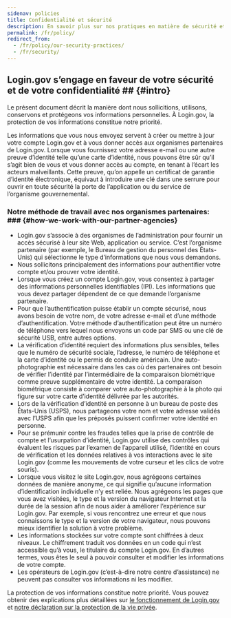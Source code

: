 ```yaml
---
sidenav: policies
title: Confidentialité et sécurité
description: En savoir plus sur nos pratiques en matière de sécurité et confidentialité
permalink: /fr/policy/
redirect_from:
  - /fr/policy/our-security-practices/
  - /fr/security/
---
```

## Login.gov s’engage en faveur de votre sécurité et de votre confidentialité ## {#intro}

Le présent document décrit la manière dont nous sollicitions, utilisons, conservons et protégeons vos informations personnelles. À Login.gov, la protection de vos informations constitue notre priorité.

Les informations que vous nous envoyez servent à créer ou mettre à jour votre compte Login.gov et à vous donner accès aux organismes partenaires de Login.gov. Lorsque vous fournissez votre adresse e-mail ou une autre preuve d’identité telle qu’une carte d’identité, nous pouvons être sûr qu’il s’agit bien de vous et vous donner accès au compte, en tenant à l’écart les acteurs malveillants. Cette preuve, qu’on appelle un certificat de garantie d’identité électronique, équivaut à introduire une clé dans une serrure pour ouvrir en toute sécurité la porte de l’application ou du service de l’organisme gouvernemental.

###  Notre méthode de travail avec nos organismes partenaires: ### {#how-we-work-with-our-partner-agencies}

* Login.gov s’associe à des organismes de l’administration pour fournir un accès sécurisé à leur site Web, application ou service. C’est l’organisme partenaire (par exemple, le Bureau de gestion du personnel des États-Unis) qui sélectionne le type d’informations que nous vous demandons.
* Nous sollicitons principalement des informations pour authentifier votre compte et/ou prouver votre identité.
* Lorsque vous créez un compte Login.gov, vous consentez à partager des informations personnelles identifiables (IPI). Les informations que vous devez partager dépendent de ce que demande l’organisme partenaire.
* Pour que l’authentification puisse établir un compte sécurisé, nous avons besoin de votre nom, de votre adresse e-mail et d’une méthode d’authentification. Votre méthode d’authentification peut être un numéro de téléphone vers lequel nous envoyons un code par SMS ou une clé de sécurité USB, entre autres options.
* La vérification d’identité requiert des informations plus sensibles, telles que le numéro de sécurité sociale, l’adresse, le numéro de téléphone et la carte d’identité ou le permis de conduire américain. Une auto-photographie est nécessaire dans les cas où des partenaires ont besoin de vérifier l’identité par l’intermédiaire de la comparaison biométrique comme preuve supplémentaire de votre identité. La comparaison biométrique consiste à comparer votre auto-photographie à la photo qui figure sur votre carte d’identité délivrée par les autorités.
* Lors de la vérification d’identité en personne à un bureau de poste des États-Unis (USPS), nous partageons votre nom et votre adresse validés avec l’USPS afin que les préposés puissent confirmer votre identité en personne.
* Pour se prémunir contre les fraudes telles que la prise de contrôle de compte et l’usurpation d’identité, Login.gov utilise des contrôles qui évaluent les risques par l’examen de l’appareil utilisé, l’identité en cours de vérification et les données relatives à vos interactions avec le site  Login.gov (comme les mouvements de votre curseur et les clics de votre souris).
* Lorsque vous visitez le site Login.gov, nous agrégeons certaines données de manière anonyme, ce qui signifie qu’aucune information d’identification individuelle n’y est reliée. Nous agrégeons les pages que vous avez visitées, le type et la version du navigateur Internet et la durée de la session afin de nous aider à améliorer l’expérience sur Login.gov. Par exemple, si vous rencontrez une erreur et que nous connaissons le type et la version de votre navigateur, nous pouvons mieux identifier la solution à votre problème.
* Les informations stockées sur votre compte sont chiffrées à deux niveaux. Le chiffrement traduit vos données en un code qui n’est accessible qu’à vous, le titulaire du compte Login.gov. En d’autres termes, vous êtes le seul à pouvoir consulter et modifier les informations de votre compte.
* Les opérateurs de Login.gov (c’est-à-dire notre centre d’assistance) ne peuvent pas consulter vos informations ni les modifier.

La protection de vos informations constitue notre priorité. Vous pouvez obtenir des explications plus détaillées sur [le fonctionnement de Login.gov](/fr/policy/how-does-it-work/) et [notre déclaration sur la protection de la vie privée](/fr/policy/our-privacy-act-statement/).
